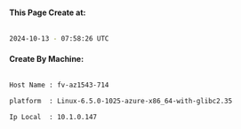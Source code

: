 
   
#### This Page Create at:

```bash

2024-10-13 - 07:58:26 UTC

```

#### Create By Machine:

```bash

Host Name : fv-az1543-714

platform  : Linux-6.5.0-1025-azure-x86_64-with-glibc2.35

Ip Local  : 10.1.0.147

```

